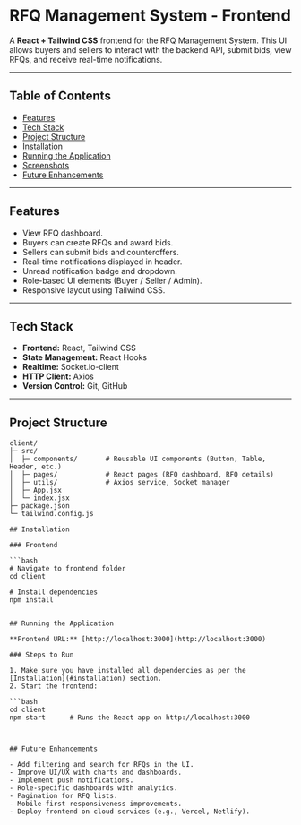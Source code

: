 # RFQ Management System - Frontend

A **React + Tailwind CSS** frontend for the RFQ Management System. This UI allows buyers and sellers to interact with the backend API, submit bids, view RFQs, and receive real-time notifications.

---

## Table of Contents

- [Features](#features)
- [Tech Stack](#tech-stack)
- [Project Structure](#project-structure)
- [Installation](#installation)
- [Running the Application](#running-the-application)
- [Screenshots](#screenshots)
- [Future Enhancements](#future-enhancements)

---

## Features

- View RFQ dashboard.
- Buyers can create RFQs and award bids.
- Sellers can submit bids and counteroffers.
- Real-time notifications displayed in header.
- Unread notification badge and dropdown.
- Role-based UI elements (Buyer / Seller / Admin).
- Responsive layout using Tailwind CSS.

---

## Tech Stack

- **Frontend:** React, Tailwind CSS  
- **State Management:** React Hooks  
- **Realtime:** Socket.io-client  
- **HTTP Client:** Axios  
- **Version Control:** Git, GitHub  

---

## Project Structure

```text
client/
├─ src/
│  ├─ components/       # Reusable UI components (Button, Table, Header, etc.)
│  ├─ pages/            # React pages (RFQ dashboard, RFQ details)
│  ├─ utils/            # Axios service, Socket manager
│  ├─ App.jsx
│  └─ index.jsx
├─ package.json
└─ tailwind.config.js

## Installation

### Frontend

```bash
# Navigate to frontend folder
cd client

# Install dependencies
npm install


## Running the Application

**Frontend URL:** [http://localhost:3000](http://localhost:3000)

### Steps to Run

1. Make sure you have installed all dependencies as per the [Installation](#installation) section.
2. Start the frontend:

```bash
cd client
npm start      # Runs the React app on http://localhost:3000



## Future Enhancements

- Add filtering and search for RFQs in the UI.
- Improve UI/UX with charts and dashboards.
- Implement push notifications.
- Role-specific dashboards with analytics.
- Pagination for RFQ lists.
- Mobile-first responsiveness improvements.
- Deploy frontend on cloud services (e.g., Vercel, Netlify).
